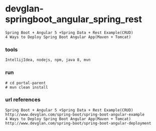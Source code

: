 # devglan-springboot_angular_spring_rest
	Spring Boot + Angular 5 +Spring Data + Rest Example(CRUD)
	4 Ways to Deploy Spring Boot Angular App(Maven + Tomcat)

### tools
	IntellijIdea, nodejs, npm, java 8, mvn

### run
```
# cd portal-parent
# mvn clean install
```

### url references
	Spring Boot + Angular 5 +Spring Data + Rest Example(CRUD)
	http://www.devglan.com/spring-boot/spring-boot-angular-example
	4 Ways to Deploy Spring Boot Angular App(Maven + Tomcat)
	http://www.devglan.com/spring-boot/spring-boot-angular-deployment